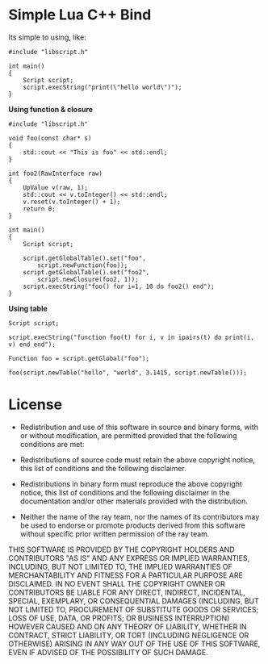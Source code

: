Simple Lua C++ Bind
==============

Its simple to using, like:

```code
#include "libscript.h"

int main()
{
    Script script;
    script.execString("print(\"hello world\")");
}
```

**Using function & closure**

```code
#include "libscript.h"

void foo(const char* s)
{
    std::cout << "This is foo" << std::endl;
}

int foo2(RawInterface raw)
{
    UpValue v(raw, 1);
    std::cout << v.toInteger() << std::endl;
    v.reset(v.toInteger() + 1);
    return 0;
}

int main()
{
    Script script;
    
    script.getGlobalTable().set("foo", 
        script.newFunction(foo));
    script.getGlobalTable().set("foo2",
        script.newClosure(foo2, 1));
    script.execString("foo() for i=1, 10 do foo2() end");
}
```

**Using table**

```code
Script script;

script.execString("function foo(t) for i, v in ipairs(t) do print(i, v) end end");

Function foo = script.getGlobal("foo");

foo(script.newTable("hello", "world", 3.1415, script.newTable()));
```

License
============== 

* Redistribution and use of this software in source and binary forms,
  with or without modification, are permitted provided that the following
  conditions are met:

* Redistributions of source code must retain the above
  copyright notice, this list of conditions and the
  following disclaimer.

* Redistributions in binary form must reproduce the above
  copyright notice, this list of conditions and the
  following disclaimer in the documentation and/or other
  materials provided with the distribution.

* Neither the name of the ray team, nor the names of its
  contributors may be used to endorse or promote products
  derived from this software without specific prior
  written permission of the ray team.

THIS SOFTWARE IS PROVIDED BY THE COPYRIGHT HOLDERS AND CONTRIBUTORS
"AS IS" AND ANY EXPRESS OR IMPLIED WARRANTIES, INCLUDING, BUT NOT
LIMITED TO, THE IMPLIED WARRANTIES OF MERCHANTABILITY AND FITNESS FOR
A PARTICULAR PURPOSE ARE DISCLAIMED. IN NO EVENT SHALL THE COPYRIGHT
OWNER OR CONTRIBUTORS BE LIABLE FOR ANY DIRECT, INDIRECT, INCIDENTAL,
SPECIAL, EXEMPLARY, OR CONSEQUENTIAL DAMAGES (INCLUDING, BUT NOT
LIMITED TO, PROCUREMENT OF SUBSTITUTE GOODS OR SERVICES; LOSS OF USE,
DATA, OR PROFITS; OR BUSINESS INTERRUPTION) HOWEVER CAUSED AND ON ANY
THEORY OF LIABILITY, WHETHER IN CONTRACT, STRICT LIABILITY, OR TORT
(INCLUDING NEGLIGENCE OR OTHERWISE) ARISING IN ANY WAY OUT OF THE USE
OF THIS SOFTWARE, EVEN IF ADVISED OF THE POSSIBILITY OF SUCH DAMAGE.